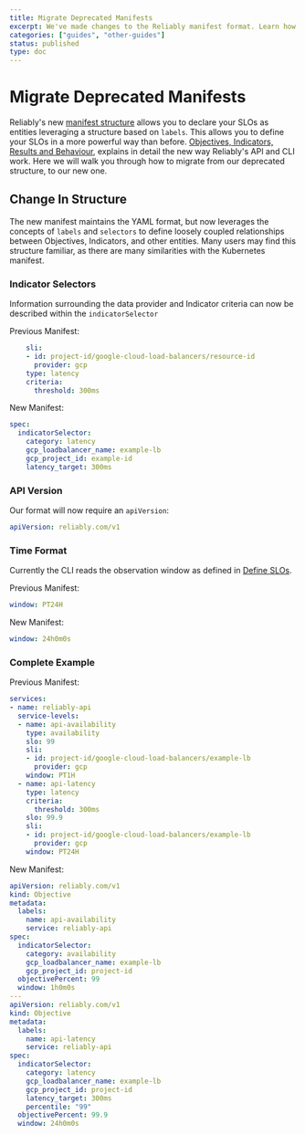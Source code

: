```yaml
---
title: Migrate Deprecated Manifests
excerpt: We've made changes to the Reliably manifest format. Learn how to migrate your deprecated manifests.
categories: ["guides", "other-guides"]
status: published
type: doc
---
```

# Migrate Deprecated Manifests

Reliably's new [manifest structure](/docs/guides/slo/define-slos/#yaml-manifest) allows you to declare your SLOs as entities leveraging a structure based on `labels`. This allows you to define your SLOs in a more powerful way than before. [Objectives, Indicators, Results and Behaviour](/docs/guides/how-it-works/objectives-indicators-results-and-behaviour/), explains in detail the new way Reliably's API and CLI work. Here we will walk you through how to migrate from our deprecated structure, to our new one.

## Change In Structure

The new manifest maintains the YAML format, but now leverages the concepts of `labels` and `selectors` to define loosely coupled relationships between Objectives, Indicators, and other entities. Many users may find this structure familiar, as there are many similarities with the Kubernetes manifest.

### Indicator Selectors

Information surrounding the data provider and Indicator criteria can now be described within the `indicatorSelector`

Previous Manifest:

```yaml
    sli:
    - id: project-id/google-cloud-load-balancers/resource-id
      provider: gcp
    type: latency
    criteria:
      threshold: 300ms
```

New Manifest:

```yaml
spec:
  indicatorSelector:
    category: latency
    gcp_loadbalancer_name: example-lb
    gcp_project_id: example-id
    latency_target: 300ms
```

### API Version

Our format will now require an `apiVersion`:

```yaml
apiVersion: reliably.com/v1
```

### Time Format

Currently the CLI reads the observation window as defined in [Define SLOs](/docs/guides/slo/define-slos/#observation-window).

Previous Manifest:

```yaml
window: PT24H
```

New Manifest:

```yaml
window: 24h0m0s
```

### Complete Example

Previous Manifest:

```yaml
services:
- name: reliably-api
  service-levels:
  - name: api-availability
    type: availability
    slo: 99
    sli:
    - id: project-id/google-cloud-load-balancers/example-lb
      provider: gcp
    window: PT1H
  - name: api-latency
    type: latency
    criteria:
      threshold: 300ms
    slo: 99.9
    sli:
    - id: project-id/google-cloud-load-balancers/example-lb
      provider: gcp
    window: PT24H
```

New Manifest:

```yaml
apiVersion: reliably.com/v1
kind: Objective
metadata:
  labels:
    name: api-availability
    service: reliably-api
spec:
  indicatorSelector:
    category: availability
    gcp_loadbalancer_name: example-lb
    gcp_project_id: project-id
  objectivePercent: 99
  window: 1h0m0s
---
apiVersion: reliably.com/v1
kind: Objective
metadata:
  labels:
    name: api-latency
    service: reliably-api
spec:
  indicatorSelector:
    category: latency
    gcp_loadbalancer_name: example-lb
    gcp_project_id: project-id
    latency_target: 300ms
    percentile: "99"
  objectivePercent: 99.9
  window: 24h0m0s
```
